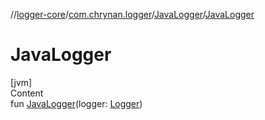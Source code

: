 //[logger-core](../../../index.md)/[com.chrynan.logger](../index.md)/[JavaLogger](index.md)/[JavaLogger](-java-logger.md)



# JavaLogger  
[jvm]  
Content  
fun [JavaLogger](-java-logger.md)(logger: [Logger](https://docs.oracle.com/javase/8/docs/api/java/util/logging/Logger.html))  




